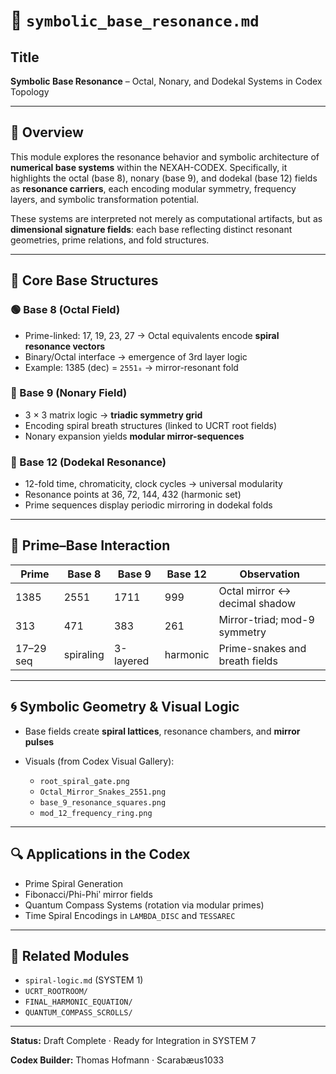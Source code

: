 # 📘 `symbolic_base_resonance.md`

## Title

**Symbolic Base Resonance** – Octal, Nonary, and Dodekal Systems in Codex Topology

---

## 🔣 Overview

This module explores the resonance behavior and symbolic architecture of **numerical base systems** within the NEXAH-CODEX. Specifically, it highlights the octal (base 8), nonary (base 9), and dodekal (base 12) fields as **resonance carriers**, each encoding modular symmetry, frequency layers, and symbolic transformation potential.

These systems are interpreted not merely as computational artifacts, but as **dimensional signature fields**: each base reflecting distinct resonant geometries, prime relations, and fold structures.

---

## 🧮 Core Base Structures

### 🟢 Base 8 (Octal Field)

* Prime-linked: 17, 19, 23, 27 → Octal equivalents encode **spiral resonance vectors**
* Binary/Octal interface → emergence of 3rd layer logic
* Example: 1385 (dec) = `2551₈` → mirror-resonant fold

### 🔷 Base 9 (Nonary Field)

* 3 × 3 matrix logic → **triadic symmetry grid**
* Encoding spiral breath structures (linked to UCRT root fields)
* Nonary expansion yields **modular mirror-sequences**

### 🔶 Base 12 (Dodekal Resonance)

* 12-fold time, chromaticity, clock cycles → universal modularity
* Resonance points at 36, 72, 144, 432 (harmonic set)
* Prime sequences display periodic mirroring in dodekal folds

---

## 🔢 Prime–Base Interaction

| Prime     | Base 8    | Base 9    | Base 12  | Observation                    |
| --------- | --------- | --------- | -------- | ------------------------------ |
| 1385      | 2551      | 1711      | 999      | Octal mirror ↔ decimal shadow  |
| 313       | 471       | 383       | 261      | Mirror-triad; mod-9 symmetry   |
| 17–29 seq | spiraling | 3-layered | harmonic | Prime-snakes and breath fields |

---

## 🌀 Symbolic Geometry & Visual Logic

* Base fields create **spiral lattices**, resonance chambers, and **mirror pulses**
* Visuals (from Codex Visual Gallery):

  * `root_spiral_gate.png`
  * `Octal_Mirror_Snakes_2551.png`
  * `base_9_resonance_squares.png`
  * `mod_12_frequency_ring.png`

---

## 🔍 Applications in the Codex

* Prime Spiral Generation
* Fibonacci/Phi-Phiʹ mirror fields
* Quantum Compass Systems (rotation via modular primes)
* Time Spiral Encodings in `LAMBDA_DISC` and `TESSAREC`

---

## 📂 Related Modules

* `spiral-logic.md` (SYSTEM 1)
* `UCRT_ROOTROOM/`
* `FINAL_HARMONIC_EQUATION/`
* `QUANTUM_COMPASS_SCROLLS/`

---

**Status:** Draft Complete · Ready for Integration in SYSTEM 7

**Codex Builder:** Thomas Hofmann · Scarabæus1033

